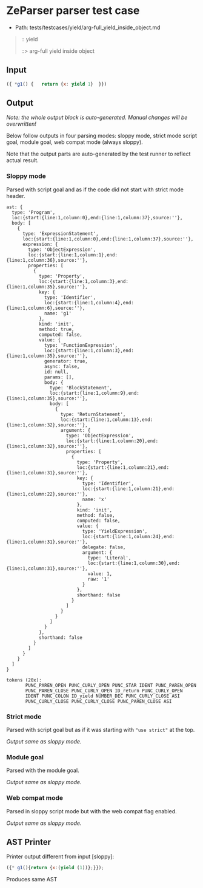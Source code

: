 # ZeParser parser test case

- Path: tests/testcases/yield/arg-full_yield_inside_object.md

> :: yield
>
> ::> arg-full yield inside object

## Input

`````js
({ *g1() {   return {x: yield 1}  }})
`````

## Output

_Note: the whole output block is auto-generated. Manual changes will be overwritten!_

Below follow outputs in four parsing modes: sloppy mode, strict mode script goal, module goal, web compat mode (always sloppy).

Note that the output parts are auto-generated by the test runner to reflect actual result.

### Sloppy mode

Parsed with script goal and as if the code did not start with strict mode header.

`````
ast: {
  type: 'Program',
  loc:{start:{line:1,column:0},end:{line:1,column:37},source:''},
  body: [
    {
      type: 'ExpressionStatement',
      loc:{start:{line:1,column:0},end:{line:1,column:37},source:''},
      expression: {
        type: 'ObjectExpression',
        loc:{start:{line:1,column:1},end:{line:1,column:36},source:''},
        properties: [
          {
            type: 'Property',
            loc:{start:{line:1,column:3},end:{line:1,column:35},source:''},
            key: {
              type: 'Identifier',
              loc:{start:{line:1,column:4},end:{line:1,column:6},source:''},
              name: 'g1'
            },
            kind: 'init',
            method: true,
            computed: false,
            value: {
              type: 'FunctionExpression',
              loc:{start:{line:1,column:3},end:{line:1,column:35},source:''},
              generator: true,
              async: false,
              id: null,
              params: [],
              body: {
                type: 'BlockStatement',
                loc:{start:{line:1,column:9},end:{line:1,column:35},source:''},
                body: [
                  {
                    type: 'ReturnStatement',
                    loc:{start:{line:1,column:13},end:{line:1,column:32},source:''},
                    argument: {
                      type: 'ObjectExpression',
                      loc:{start:{line:1,column:20},end:{line:1,column:32},source:''},
                      properties: [
                        {
                          type: 'Property',
                          loc:{start:{line:1,column:21},end:{line:1,column:31},source:''},
                          key: {
                            type: 'Identifier',
                            loc:{start:{line:1,column:21},end:{line:1,column:22},source:''},
                            name: 'x'
                          },
                          kind: 'init',
                          method: false,
                          computed: false,
                          value: {
                            type: 'YieldExpression',
                            loc:{start:{line:1,column:24},end:{line:1,column:31},source:''},
                            delegate: false,
                            argument: {
                              type: 'Literal',
                              loc:{start:{line:1,column:30},end:{line:1,column:31},source:''},
                              value: 1,
                              raw: '1'
                            }
                          },
                          shorthand: false
                        }
                      ]
                    }
                  }
                ]
              }
            },
            shorthand: false
          }
        ]
      }
    }
  ]
}

tokens (20x):
       PUNC_PAREN_OPEN PUNC_CURLY_OPEN PUNC_STAR IDENT PUNC_PAREN_OPEN
       PUNC_PAREN_CLOSE PUNC_CURLY_OPEN ID_return PUNC_CURLY_OPEN
       IDENT PUNC_COLON ID_yield NUMBER_DEC PUNC_CURLY_CLOSE ASI
       PUNC_CURLY_CLOSE PUNC_CURLY_CLOSE PUNC_PAREN_CLOSE ASI
`````

### Strict mode

Parsed with script goal but as if it was starting with `"use strict"` at the top.

_Output same as sloppy mode._

### Module goal

Parsed with the module goal.

_Output same as sloppy mode._

### Web compat mode

Parsed in sloppy script mode but with the web compat flag enabled.

_Output same as sloppy mode._

## AST Printer

Printer output different from input [sloppy]:

````js
({* g1(){return {x:(yield (1))};}});
````

Produces same AST
